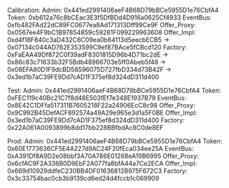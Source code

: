Calibration:
Admin: 0x441ed2991406aeF4B68D79bBCe5955D1e76CbfA4
Token: 0xb612a76c8bCEac3E3f5DfBDd4D916a0625Cf4933
EventBus: 0xfb482FAd22dC89FC0677ea8Ad171313Dff99Ce9F
Offer_Proxy: 0x0567ee4F9bC1B97854859c59281F099229963608
Offer_Impl: 0xd4f18F840c3aD432C6C09ea0b64113d5eecbECB5 -> 0x07134c044AD762E353599C9ef87BAce5fCBcd120
Factory: 0xFaEAA49Df872C0f39adF8301815D96b4D71bc2dE -> 0x86c83c71633b32F5Bdb48966703e5ff0Abeb5f48 -> 0x08EFA80D1F9dcBD58596075D727fbD334d73B42F -> 0x3ed1b7aC39FE9Dd7cAD1F375ef8d324dD311d400

Test:
Admin: 0x441ed2991406aeF4B68D79bBCe5955D1e76CbfA4
Token: 0xFEC119c40Bc21C7f8d48E503fEf7e348E1937B79
EventBus: 0x8E42C1DFfa517311B7605218F22a24906EcC8c98
Offer_Proxy: 0x9C992B45DefACF892574a49A29e965e3d1a5F0BE
Offer_Impl: 0x3ed1b7aC39FE9Dd7cAD1F375ef8d324dD311d400
Factory: 0x22A061A0093899b8dd17bb228BBfbdAc8C0de8EF

Prod:
Admin: 0x441ed2991406aeF4B68D79bBCe5955D1e76CbfA4
Token: 0x60E1773636CF5E4A227d9AC24F20fEca034ee25A
EventBus: 0xA391Df8A9D2e08bbf3A70A786E01268eA19B6995
Offer_Proxy: 0x6cfAC9F2A336B0D9EbF2A077fa8bfA44a7Ce2ECA
Offer_Impl: 0x669d10929ddfeC230BB4DF01636812B975F672C3
Factory: 0x3c33754bac0cb3b9139cd6ed24d4fccb1c069909
